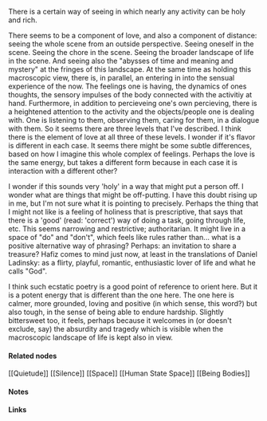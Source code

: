 ---
---



There is a certain way of seeing in which nearly any activity can be holy and rich. 

There seems to be a component of love, and also a component of distance: seeing the whole scene from an outside perspective. Seeing oneself in the scene. Seeing the chore in the scene. Seeing the broader landscape of life in the scene. And seeing also the "abysses of time and meaning and mystery" at the fringes of this landscape. 
At the same time as holding this macroscopic view, there is, in parallel, an entering in into the sensual experience of the now. The feelings one is having, the dynamics of ones thoughts, the sensory impulses of the body connected with the activitiy at hand. 
Furthermore, in addition to percieveing one's own percieving, there is a heightened attention to the activity and the objects/people one is dealing with. One is listening to them, observing them, caring for them, in a dialogue with them. 
So it seems there are three levels that I've described. I think there is the element of love at all three of these levels. I wonder if it's flavor is different in each case. It seems there might be some subtle differences, based on how I imagine this whole complex of feelings. Perhaps the love is the same energy, but takes a different form because in each case it is interaction with a different other? 

I wonder if this sounds very 'holy' in a way that might put a person off. I wonder what are things that might be off-putting. I have this doubt rising up in me, but I'm not sure what it is pointing to precisely. Perhaps the thing that I might not like is a feeling of holiness that is prescriptive, that says that there is a 'good' (read: 'correct') way of doing a task, going through life, etc. This seems narrowing and restrictive; authoritarian. It might live in a space of "do" and "don't", which feels like rules rather than... what is a positive alternative way of phrasing? Perhaps: an invitation to share a treasure? Hafiz comes to mind just now, at least in the translations of Daniel Ladinsky: as a flirty, playful, romantic, enthusiastic lover of life and what he calls "God". 

I think such ecstatic poetry is a good point of reference to orient here. But it is a potent energy that is different than the one here. The one here is calmer, more grounded, loving and positive (in which sense, this word?) but also tough, in the sense of being able to endure hardship. Slightly bittersweet too, it feels, perhaps because it welcomes in (or doesn't exclude, say) the absurdity and tragedy which is visible when the macroscopic landscape of life is kept also in view. 

#### Related nodes

[[Quietude]]
[[Silence]]
[[Space]]
[[Human State Space]]
[[Being Bodies]]

#### Notes

#### Links
